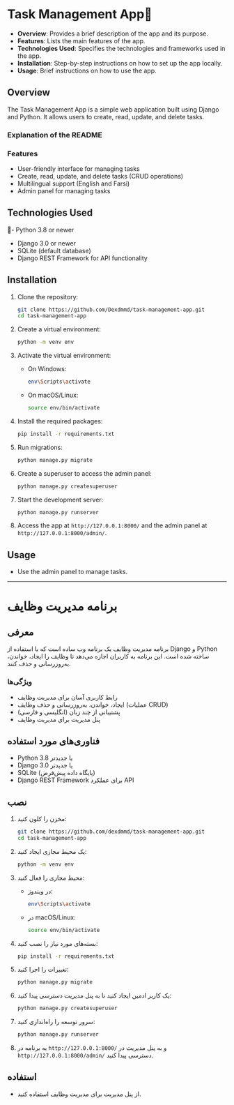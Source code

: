 # Task Management App🤔
- **Overview**: Provides a brief description of the app and its purpose.
- **Features**: Lists the main features of the app.
- **Technologies Used**: Specifies the technologies and frameworks used in the app.
- **Installation**: Step-by-step instructions on how to set up the app locally.
- **Usage**: Brief instructions on how to use the app.
## Overview

The Task Management App is a simple web application built using Django and Python. It allows users to create, read, update, and delete tasks.
### Explanation of the README




### Features

- User-friendly interface for managing tasks
- Create, read, update, and delete tasks (CRUD operations)
- Multilingual support (English and Farsi)
- Admin panel for managing tasks

## Technologies Used

🐍- Python 3.8 or newer
- Django 3.0 or newer
- SQLite (default database)
- Django REST Framework for API functionality

## Installation

1. Clone the repository:
   ```bash
   git clone https://github.com/Dexdmmd/task-management-app.git
   cd task-management-app
2. Create a virtual environment:
   ```bash
   python -m venv env
   ```

3. Activate the virtual environment:
   - On Windows:
     ```bash
     env\Scripts\activate
     ```
   - On macOS/Linux:
     ```bash
     source env/bin/activate
     ```

4. Install the required packages:
   ```bash
   pip install -r requirements.txt
   ```

5. Run migrations:
   ```bash
   python manage.py migrate
   ```

6. Create a superuser to access the admin panel:
   ```bash
   python manage.py createsuperuser
   ```

7. Start the development server:
   ```bash
   python manage.py runserver
   ```

8. Access the app at `http://127.0.0.1:8000/` and the admin panel at `http://127.0.0.1:8000/admin/`.

## Usage

- Use the admin panel to manage tasks.
---
# برنامه مدیریت وظایف

## معرفی

برنامه مدیریت وظایف یک برنامه وب ساده است که با استفاده از Django و Python ساخته شده است. این برنامه به کاربران اجازه می‌دهد تا وظایف را ایجاد، خواندن، به‌روزرسانی و حذف کنند.

### ویژگی‌ها

- رابط کاربری آسان برای مدیریت وظایف
- ایجاد، خواندن، به‌روزرسانی و حذف وظایف (عملیات CRUD)
- پشتیبانی از چند زبان (انگلیسی و فارسی)
- پنل مدیریت برای مدیریت وظایف

## فناوری‌های مورد استفاده

- Python 3.8 یا جدیدتر
- Django 3.0 یا جدیدتر
- SQLite (پایگاه داده پیش‌فرض)
- Django REST Framework برای عملکرد API

## نصب

1. مخزن را کلون کنید:
   ```bash
   git clone https://github.com/dexdmmd/task-management-app.git
   cd task-management-app
   ```

2. یک محیط مجازی ایجاد کنید:
   ```bash
   python -m venv env
   ```

3. محیط مجازی را فعال کنید:
   - در ویندوز:
     ```bash
     env\Scripts\activate
     ```
   - در macOS/Linux:
     ```bash
     source env/bin/activate
     ```

4. بسته‌های مورد نیاز را نصب کنید:
   ```bash
   pip install -r requirements.txt
   ```

5. تغییرات را اجرا کنید:
   ```bash
   python manage.py migrate
   ```

6. یک کاربر ادمین ایجاد کنید تا به پنل مدیریت دسترسی پیدا کنید:
   ```bash
   python manage.py createsuperuser
   ```

7. سرور توسعه را راه‌اندازی کنید:
   ```bash
   python manage.py runserver
   ```

8. به برنامه در `http://127.0.0.1:8000/` و به پنل مدیریت در `http://127.0.0.1:8000/admin/` دسترسی پیدا کنید.

## استفاده

- از پنل مدیریت برای مدیریت وظایف استفاده کنید.

